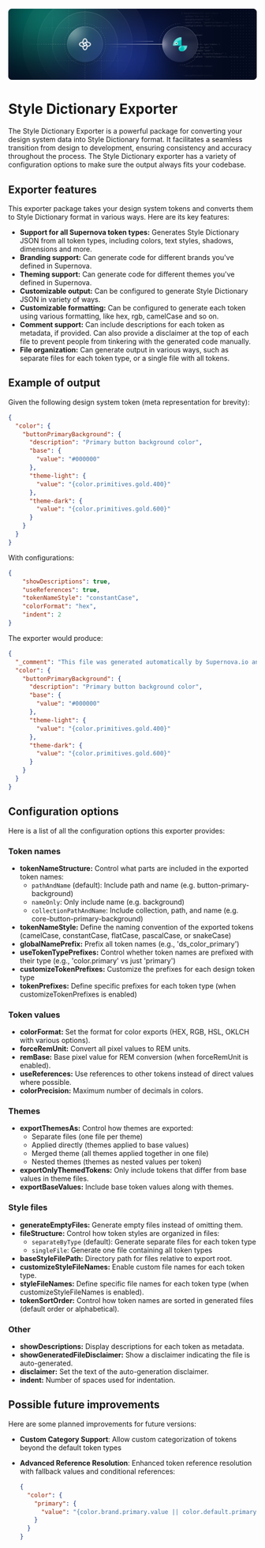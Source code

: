 ![Style Dictionary Exporter](https://raw.githubusercontent.com/Supernova-Studio/exporters/main/exporters/style-dictionary/resources/header.png)

# Style Dictionary Exporter

The Style Dictionary Exporter is a powerful package for converting your design system data into Style Dictionary format. It facilitates a seamless transition from design to development, ensuring consistency and accuracy throughout the process. The Style Dictionary exporter has a variety of configuration options to make sure the output always fits your codebase.

## Exporter features

This exporter package takes your design system tokens and converts them to Style Dictionary format in various ways. Here are its key features:

- **Support for all Supernova token types:** Generates Style Dictionary JSON from all token types, including colors, text styles, shadows, dimensions and more.
- **Branding support:** Can generate code for different brands you've defined in Supernova.
- **Theming support:** Can generate code for different themes you've defined in Supernova.
- **Customizable output:** Can be configured to generate Style Dictionary JSON in variety of ways.
- **Customizable formatting:** Can be configured to generate each token using various formatting, like hex, rgb, camelCase and so on.
- **Comment support:** Can include descriptions for each token as metadata, if provided. Can also provide a disclaimer at the top of each file to prevent people from tinkering with the generated code manually.
- **File organization:** Can generate output in various ways, such as separate files for each token type, or a single file with all tokens.

## Example of output

Given the following design system token (meta representation for brevity):

```json
{
  "color": {
    "buttonPrimaryBackground": {
      "description": "Primary button background color",
      "base": {
        "value": "#000000"
      },
      "theme-light": {
        "value": "{color.primitives.gold.400}"
      },
      "theme-dark": {
        "value": "{color.primitives.gold.600}"
      }
    }
  }
}
```

With configurations:

```json
{
    "showDescriptions": true,
    "useReferences": true,
    "tokenNameStyle": "constantCase",
    "colorFormat": "hex",
    "indent": 2
}
```

The exporter would produce:

```json
{
  "_comment": "This file was generated automatically by Supernova.io and should not be changed manually.",
  "color": {
    "buttonPrimaryBackground": {
      "description": "Primary button background color",
      "base": {
        "value": "#000000"
      },
      "theme-light": {
        "value": "{color.primitives.gold.400}"
      },
      "theme-dark": {
        "value": "{color.primitives.gold.600}"
      }
    }
  }
}
```

## Configuration options

Here is a list of all the configuration options this exporter provides:

### Token names
- **tokenNameStructure:** Control what parts are included in the exported token names:
  - `pathAndName` (default): Include path and name (e.g. button-primary-background)
  - `nameOnly`: Only include name (e.g. background)
  - `collectionPathAndName`: Include collection, path, and name (e.g. core-button-primary-background)
- **tokenNameStyle:** Define the naming convention of the exported tokens (camelCase, constantCase, flatCase, pascalCase, or snakeCase)
- **globalNamePrefix:** Prefix all token names (e.g., 'ds_color_primary')
- **useTokenTypePrefixes:** Control whether token names are prefixed with their type (e.g., 'color.primary' vs just 'primary')
- **customizeTokenPrefixes:** Customize the prefixes for each design token type
- **tokenPrefixes:** Define specific prefixes for each token type (when customizeTokenPrefixes is enabled)

### Token values
- **colorFormat:** Set the format for color exports (HEX, RGB, HSL, OKLCH with various options).
- **forceRemUnit:** Convert all pixel values to REM units.
- **remBase:** Base pixel value for REM conversion (when forceRemUnit is enabled).
- **useReferences:** Use references to other tokens instead of direct values where possible.
- **colorPrecision:** Maximum number of decimals in colors.

### Themes
- **exportThemesAs:** Control how themes are exported:
  - Separate files (one file per theme)
  - Applied directly (themes applied to base values)
  - Merged theme (all themes applied together in one file)
  - Nested themes (themes as nested values per token)
- **exportOnlyThemedTokens:** Only include tokens that differ from base values in theme files.
- **exportBaseValues:** Include base token values along with themes.

### Style files
- **generateEmptyFiles:** Generate empty files instead of omitting them.
- **fileStructure:** Control how token styles are organized in files:
  - `separateByType` (default): Generate separate files for each token type
  - `singleFile`: Generate one file containing all token types
- **baseStyleFilePath:** Directory path for files relative to export root.
- **customizeStyleFileNames:** Enable custom file names for each token type.
- **styleFileNames:** Define specific file names for each token type (when customizeStyleFileNames is enabled).
- **tokenSortOrder:** Control how token names are sorted in generated files (default order or alphabetical).

### Other
- **showDescriptions:** Display descriptions for each token as metadata.
- **showGeneratedFileDisclaimer:** Show a disclaimer indicating the file is auto-generated.
- **disclaimer:** Set the text of the auto-generation disclaimer.
- **indent:** Number of spaces used for indentation.

## Possible future improvements

Here are some planned improvements for future versions:

- **Custom Category Support**: Allow custom categorization of tokens beyond the default token types

- **Advanced Reference Resolution**: Enhanced token reference resolution with fallback values and conditional references:
  ```json
  {
    "color": {
      "primary": {
        "value": "{color.brand.primary.value || color.default.primary.value}"
      }
    }
  }
  ```
